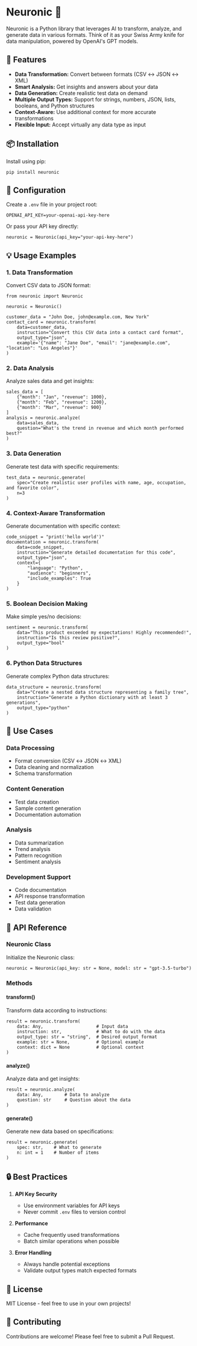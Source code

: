 # Neuronic 🧪

Neuronic is a Python library that leverages AI to transform, analyze, and generate data in various formats. Think of it as your Swiss Army knife for data manipulation, powered by OpenAI's GPT models.

## 🚀 Features

- **Data Transformation:** Convert between formats (CSV ↔ JSON ↔ XML)
- **Smart Analysis:** Get insights and answers about your data
- **Data Generation:** Create realistic test data on demand
- **Multiple Output Types:** Support for strings, numbers, JSON, lists, booleans, and Python structures
- **Context-Aware:** Use additional context for more accurate transformations
- **Flexible Input:** Accept virtually any data type as input

## 📦 Installation

Install using pip:

    pip install neuronic

## 🔑 Configuration

Create a `.env` file in your project root:

    OPENAI_API_KEY=your-openai-api-key-here

Or pass your API key directly:

    neuronic = Neuronic(api_key="your-api-key-here")

## 💡 Usage Examples

### 1. Data Transformation

Convert CSV data to JSON format:

    from neuronic import Neuronic
    
    neuronic = Neuronic()
    
    customer_data = "John Doe, john@example.com, New York"
    contact_card = neuronic.transform(
        data=customer_data,
        instruction="Convert this CSV data into a contact card format",
        output_type="json",
        example='{"name": "Jane Doe", "email": "jane@example.com", "location": "Los Angeles"}'
    )

### 2. Data Analysis

Analyze sales data and get insights:

    sales_data = [
        {"month": "Jan", "revenue": 1000},
        {"month": "Feb", "revenue": 1200},
        {"month": "Mar", "revenue": 900}
    ]
    analysis = neuronic.analyze(
        data=sales_data,
        question="What's the trend in revenue and which month performed best?"
    )

### 3. Data Generation

Generate test data with specific requirements:

    test_data = neuronic.generate(
        spec="Create realistic user profiles with name, age, occupation, and favorite color",
        n=3
    )

### 4. Context-Aware Transformation

Generate documentation with specific context:

    code_snippet = "print('hello world')"
    documentation = neuronic.transform(
        data=code_snippet,
        instruction="Generate detailed documentation for this code",
        output_type="json",
        context={
            "language": "Python",
            "audience": "beginners",
            "include_examples": True
        }
    )

### 5. Boolean Decision Making

Make simple yes/no decisions:

    sentiment = neuronic.transform(
        data="This product exceeded my expectations! Highly recommended!",
        instruction="Is this review positive?",
        output_type="bool"
    )

### 6. Python Data Structures

Generate complex Python data structures:

    data_structure = neuronic.transform(
        data="Create a nested data structure representing a family tree",
        instruction="Generate a Python dictionary with at least 3 generations",
        output_type="python"
    )

## 🎯 Use Cases

### Data Processing
- Format conversion (CSV ↔ JSON ↔ XML)
- Data cleaning and normalization
- Schema transformation

### Content Generation
- Test data creation
- Sample content generation
- Documentation automation

### Analysis
- Data summarization
- Trend analysis
- Pattern recognition
- Sentiment analysis

### Development Support
- Code documentation
- API response transformation
- Test data generation
- Data validation

## 🔧 API Reference

### Neuronic Class

Initialize the Neuronic class:

    neuronic = Neuronic(api_key: str = None, model: str = "gpt-3.5-turbo")

### Methods

#### transform()

Transform data according to instructions:

    result = neuronic.transform(
        data: Any,                    # Input data
        instruction: str,             # What to do with the data
        output_type: str = "string",  # Desired output format
        example: str = None,          # Optional example
        context: dict = None          # Optional context
    )

#### analyze()

Analyze data and get insights:

    result = neuronic.analyze(
        data: Any,        # Data to analyze
        question: str     # Question about the data
    )

#### generate()

Generate new data based on specifications:

    result = neuronic.generate(
        spec: str,    # What to generate
        n: int = 1    # Number of items
    )

## 🔒 Best Practices

1. **API Key Security**
   - Use environment variables for API keys
   - Never commit `.env` files to version control

2. **Performance**
   - Cache frequently used transformations
   - Batch similar operations when possible

3. **Error Handling**
   - Always handle potential exceptions
   - Validate output types match expected formats

## 📝 License

MIT License - feel free to use in your own projects!

## 🤝 Contributing

Contributions are welcome! Please feel free to submit a Pull Request.